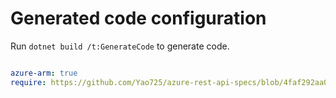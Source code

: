 # Generated code configuration

Run `dotnet build /t:GenerateCode` to generate code.

``` yaml

azure-arm: true
require: https://github.com/Yao725/azure-rest-api-specs/blob/4faf292aa0f76fd1cfc2a4085c69391d79ada56e/specification/advisor/resource-manager/readme.md
 

```